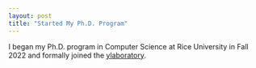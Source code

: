 ```yaml
---
layout: post
title: "Started My Ph.D. Program"
---
```


I began my Ph.D. program in Computer Science at Rice University in Fall 2022 and formally joined the [ylaboratory](https://ylab.rice.edu/). 
